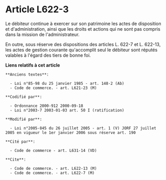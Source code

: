# Article L622-3

Le débiteur continue à exercer sur son patrimoine les actes de disposition et d'administration, ainsi que les droits et
actions qui ne sont pas compris dans la mission de l'administrateur.

En outre, sous réserve des dispositions des articles L. 622-7 et L. 622-13, les actes de gestion courante qu'accomplit seul
le débiteur sont réputés valables à l'égard des tiers de bonne foi.

**Liens relatifs à cet article**

	**Anciens textes**:

	  - Loi n°85-98 du 25 janvier 1985 - art. 148-2 (Ab)
	  - Code de commerce. - art. L621-23 (M)

	**Codifié par**:

	  - Ordonnance 2000-912 2000-09-18
	  - Loi n°2003-7 2003-01-03 art. 50 I (ratification)

	**Modifié par**:

	  - Loi n°2005-845 du 26 juillet 2005 - art. 1 (V) JORF 27 juillet 2005 en vigueur le 1er janvier 2006 sous réserve art. 190

	**Cité par**:

	  - Code de commerce - art. L631-14 (VD)

	**Cite**:

	  - Code de commerce. - art. L622-13 (M)
	  - Code de commerce. - art. L622-7 (M)

